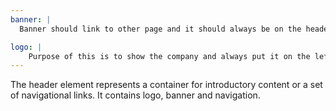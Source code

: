 ```yaml
---
banner: |
  Banner should link to other page and it should always be on the header

logo: |
    Purpose of this is to show the company and always put it on the left top corner of the website
---
```


The header element represents a container for introductory content or a set of navigational links. It contains logo, banner and navigation.
